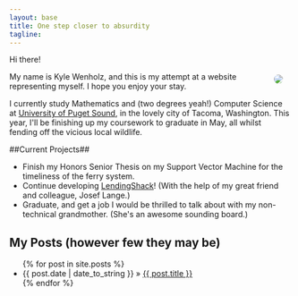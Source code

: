 ```yaml
---
layout: base
title: One step closer to absurdity
tagline:
---
```


Hi there!

<div style="padding-left:19px;padding-right:10px;float:right;">
    <img src="http://gravatar.com/avatar/5983deba7674b6474166b1eff13f58bc.jpg?s=250"
        style="padding:5px;-moz-border-radius:11px;border-radius:11px;-webkit-border-radius:13px;">
</div>

My name is Kyle Wenholz, and this is my attempt at a website representing
myself.  I hope you enjoy your stay.

I currently study Mathematics and (two degrees yeah!) Computer Science at
[University of Puget Sound](http://pugetsound.edu), in the lovely city of Tacoma,
Washington.  This year, I'll be finishing up my coursework to graduate in
May, all whilst fending off the vicious local wildlife.

##Current Projects##
* Finish my Honors Senior Thesis on my Support Vector Machine for the timeliness of the ferry system.
* Continue developing [LendingShack](http://www.lendingshack.com)! (With the
help of my great friend and colleague, Josef Lange.)
* Graduate, and get a job I would be thrilled to talk about with my non-technical
grandmother.  (She's an awesome sounding board.)

## My Posts (however few they may be) ##

<ul class="posts">
  {% for post in site.posts %}
    <li><span>{{ post.date | date_to_string }}</span> &raquo; <a href="{{ BASE_PATH }}{{ post.url }}">{{ post.title }}</a></li>
  {% endfor %}
</ul>

